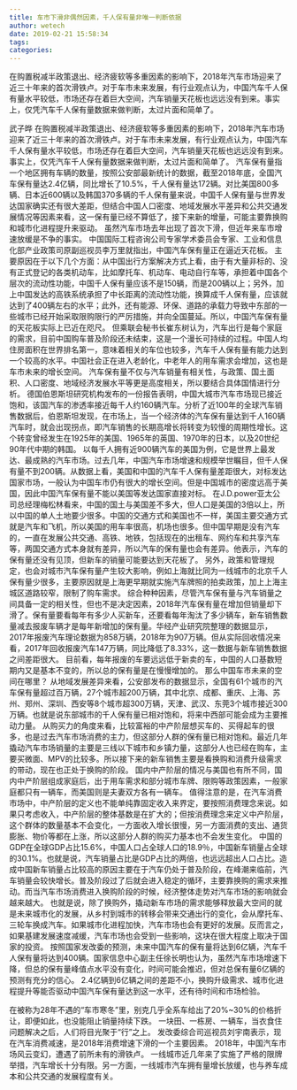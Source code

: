 ```yaml
---
title: 车市下滑非偶然因素，千人保有量非唯一判断依据
author: wetech
date: 2019-02-21 15:58:34
tags: 
categories: 
---
```

在购置税减半政策退出、经济疲软等多重因素的影响下，2018年汽车市场迎来了近三十年来的首次滑铁卢。对于车市未来发展，有行业观点认为，中国汽车千人保有量水平较低，市场还存在着巨大空间，汽车销量天花板也远远没有到来。事实上，仅凭汽车千人保有量数据来做判断，太过片面和简单了。
<!-- more -->
武子晔
在购置税减半政策退出、经济疲软等多重因素的影响下，2018年汽车市场迎来了近三十年来的首次滑铁卢。对于车市未来发展，有行业观点认为，中国汽车千人保有量水平较低，市场还存在着巨大空间，汽车销量天花板也远远没有到来。事实上，仅凭汽车千人保有量数据来做判断，太过片面和简单了。
汽车保有量指一个地区拥有车辆的数量，按照公安部最新统计的数据，截至2018年底，全国汽车保有量达2.4亿辆，同比增长了10.5%，千人保有量达172辆。对比美国800多辆、日本近600辆以及韩国370多辆的千人保有量来说，中国千人保有量与世界发达国家确实还有很大差距，但结合中国人口密度、地域发展水平差异和公共交通发展情况等因素来看，这一保有量已经不算低了，接下来新的增量，可能主要靠换购和城市化进程提升来驱动。
虽然汽车市场去年出现了首次下滑，但近年来车市增速放缓是不争的事实。
中国国际工程咨询公司专家学术委员会专家、工业和信息化部产业政策司原副巡视员李万里就指出，中国汽车保有量正在逼近天花板。
主要原因在于以下几个方面：从中国出行方案解决方式上看，由于有大量非标的、没有正式登记的各类机动车，比如摩托车、机动车、电动自行车等，承担着中国各个层次的流动性功能，中国千人保有量应该不是150辆，而是200辆以上；另外，加上中国发达的高铁系统承担了中长距离的流动性功能，换算成千人保有量，应该就达到了400辆左右的水平；此外，还有能源、环保、道路的承载力导致中东部的一些城市已经开始采取限购限行的严厉措施，并向全国蔓延。所以，中国汽车保有量的天花板实际上已近在咫尺。
但乘联会秘书长崔东树认为，汽车出行是每个家庭的需求，目前中国购车普及阶段还未结束，这是一个漫长可持续的过程。中国人均住房面积在世界排名第一，意味着相关的车位也较多，汽车千人保有量有能力达到一个较高的水平。中国社会正在进入老龄化，中老年人的用车需求会增加，这也是车市未来的增长空间。
汽车保有量不仅与汽车销量有相关性，与政策、国土面积、人口密度、地域经济发展水平等更是高度相关，所以要结合具体国情进行分析。
德国伯恩斯坦研究机构发布的一份报告表明，中国大城市汽车市场现已接近饱和，该国汽车的渗透率接近每千人约160辆汽车。分析了近100年的全球汽车销售数据后，伯恩斯坦发现，在市场上，当一个经济体的汽车保有量达到千人160辆汽车时，就会出现拐点，即汽车销售的长期高增长将转变为较慢的周期性增长。这个转变曾经发生在1925年的美国、1965年的英国、1970年的日本，以及20世纪90年代中期的韩国。
以每千人拥有近900辆汽车的美国为例，它是世界上最发达、最成熟的汽车市场。过去几年，中国汽车市场增速和规模举世瞩目，但千人保有量不到200辆。从数据上看，美国和中国的汽车千人保有量差距很大，对标发达国家市场，一般认为中国车市仍有很大的增长空间。但是中国城市的密度远高于美国，因此中国汽车保有量不能以美国等发达国家直接对标。
在J.D.power亚太公司总经理梅松林看来，中国的国土与美国差不多大，但人口是美国的3倍以上，所以中国的单人土地要少很多。中国的交通方式和美国也不一样，美国主要交通方式就是汽车和飞机，所以美国的用车率很高，机场也很多。但中国早期是没有汽车的，一直在发展公共交通、高铁、地铁，包括现在的出租车、网约车和共享汽车等，两国交通方式本身就有差异，所以汽车的保有量也会有差异。他表示，汽车的保有量还没有见顶，但新车的销量可能要达到天花板了。
另外，政策和管理规定，也会对城市汽车保有量产生较大影响，例如上海就比同为一线城市的北京千人保有量少很多，主要原因就是上海更早期就实施汽车牌照的拍卖政策，加上上海主城区道路较窄，限制了购车需求。
综合种种因素，尽管汽车保有量与汽车销量之间具备一定的相关性，但也不是决定因素，2018年汽车保有量在增加但销量却下滑了。保有量要看每年有多少人买新车，还要看每年淘汰了多少辆车，新车销售数量减去报废车辆才是每年新增加的保有量。华经产业研究院整理的数据显示，2017年报废汽车理论数据为858万辆，2018年为907万辆。但从实际回收情况来看，2017年回收报废汽车147万辆，同比降低了8.33%，这一数据与新车销售数据之间差距很大。
目前看，每年报废的车要远远低于新卖的车，中国的人口基数短期内又是基本不变的，所以总的保有量是在慢慢增加的。
那么中国车市未来的空间在哪里？
从地域发展差异来看，公安部发布的数据显示，全国有61个城市的汽车保有量超过百万辆，27个城市超200万辆，其中北京、成都、重庆、上海、苏州、郑州、深圳、西安等8个城市超300万辆，天津、武汉、东莞3个城市接近300万辆。也就是说东部城市的千人保有量已相对饱和，将来中西部可能会成为主要推动力量。
从购买力的角度来看，比较富裕的中产阶层想买车的、买得起车的很多，也是过去汽车市场消费的主力，但这部分人群的保有量已相对饱和。最近几年撬动汽车市场销量的主要是三线以下城市和乡镇力量，这部分人也已经在购车，主要买微面、MPV的比较多。所以接下来的新车销售主要是看换购和消费升级需求的带动，现在也正处于换购的阶段。
国内中产阶层的情况与美国也有所不同，国内中产阶层组成家庭后，出于用车需求和部分城市车牌、限购等政策因素，一般家庭都只有一辆车，而美国则是夫妻双方各有一辆车。
值得注意的是，在汽车消费市场中，中产阶层的定义也不能单纯靠固定收入来界定，要按照消费理念来说。如果只考虑收入，中产阶层的整体基数是在扩大的；但按消费理念来定义中产阶层，这个群体的数量基本不会变化，一方面收入增长很慢，另一方面消费的支出、通货膨胀、物价等都在上涨，所以这部分人群的购买力基本也不会发生变化。
中国的GDP在全球GDP占比15.6%，中国人口占全球人口的18.9％，中国新车销量占全球的30.1%。也就是说，汽车销量占比是GDP占比的两倍，也远远超出人口占比。造成中国新车销量占比较高的原因主要在于汽车仍处于普及阶段，在峰潮来临前，汽车销量会较快增长。普及阶段过了后就会进入稳定的循环，主要靠换购的需求来推动。而当汽车市场消费进入换购阶段的时候，经济整体走势对汽车市场的影响就会越来越大。
也就是说，除了换购外，撬动新车市场的需求能够释放最大空间的就是未来城市化的发展，从乡村到城市的转移会带来交通出行的变化，会从摩托车、三轮车换成汽车。如果城市化进程加快，汽车市场也会有更好的发展。反而言之，如果基建发展速度减缓，汽车市场也会受到一些影响，这块在很大程度上取决于国家的投资。
按照国家发改委的预测，未来中国汽车的保有量将达到6亿辆，汽车千人保有量将达到400辆。国家信息中心副主任徐长明也认为，虽然汽车市场增速下降，但总的保有量峰值点水平没有变化，时间可能会推迟，但对总保有量6亿辆的预测有充分的信心。
2.4亿辆到6亿辆之间的差距不小，换购升级需求、城市化进程提升等能否驱动中国汽车保有量达到这一水平，还有待时间和市场检验。
 
 
在被称为28年不遇的“车市寒冬”里，别克几乎全系车给出了20%~30%的价格折让，即便如此，也没能阻止销量持续下跌。
一块田、一栋房、一辆车，当衣食住问题解决之后，人们将目光聚于“行”之上。
发改委综合司巡视员刘宇南表示，现在汽车消费减速，是2018年消费增速下滑的一个主要因素。
2018年，中国汽车市场风云变幻，遭遇了前所未有的滑铁卢。
一线城市近几年来了实施了严格的限牌举措，汽车增长十分有限。另一方面，一线城市汽车拥有量增长放缓，也与养车成本和公共交通的发展程度有关。
